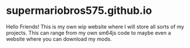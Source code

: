 # supermariobros575.github.io
Hello Friends! This is my own wip website where I will store all sorts of my projects. This can range from my own sm64js code to maybe even a website where you can download my mods.
